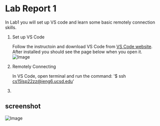# Lab Report 1

In Lab1 you will set up VS code and learn some basic remotely connection skills.

1. Set up VS Code

    Follow the instructoin and download VS Code from [VS Code website](https://code.visualstudio.com).
    After installed you should see the page below when you open it. 
    ![Image](https://user-images.githubusercontent.com/103288344/162638790-5a2ead72-a8cb-4123-b2e4-88c6225c66c0.png)

2. Remotely Connecting

    In VS Code, open terminal and run the command:
    '$ ssh cs15lsp22zz@ieng6.ucsd.edu'
    
4. 


## screenshot
![Image](https://user-images.githubusercontent.com/103288344/162541853-4c589485-be25-45fc-b4ae-15a1fedcac13.png)

